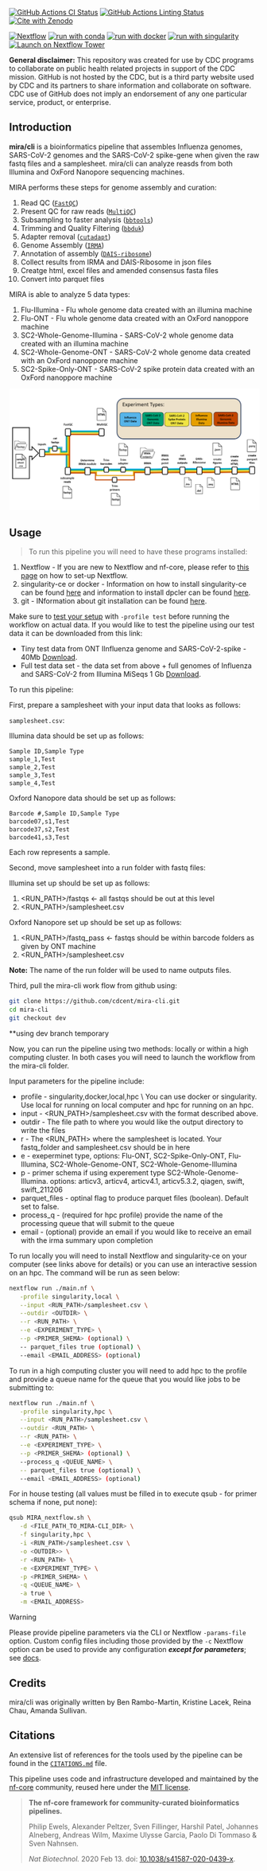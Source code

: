 [![GitHub Actions CI Status](https://github.com/mira/cli/workflows/nf-core%20CI/badge.svg)](https://github.com/mira/cli/actions?query=workflow%3A%22nf-core+CI%22)
[![GitHub Actions Linting Status](https://github.com/mira/cli/workflows/nf-core%20linting/badge.svg)](https://github.com/mira/cli/actions?query=workflow%3A%22nf-core+linting%22)[![Cite with Zenodo](http://img.shields.io/badge/DOI-10.5281/zenodo.XXXXXXX-1073c8?labelColor=000000)](https://doi.org/10.5281/zenodo.XXXXXXX)

[![Nextflow](https://img.shields.io/badge/nextflow%20DSL2-%E2%89%A523.04.0-23aa62.svg)](https://www.nextflow.io/)
[![run with conda](http://img.shields.io/badge/run%20with-conda-3EB049?labelColor=000000&logo=anaconda)](https://docs.conda.io/en/latest/)
[![run with docker](https://img.shields.io/badge/run%20with-docker-0db7ed?labelColor=000000&logo=docker)](https://www.docker.com/)
[![run with singularity](https://img.shields.io/badge/run%20with-singularity-1d355c.svg?labelColor=000000)](https://sylabs.io/docs/)
[![Launch on Nextflow Tower](https://img.shields.io/badge/Launch%20%F0%9F%9A%80-Nextflow%20Tower-%234256e7)](https://tower.nf/launch?pipeline=https://github.com/mira/cli)

**General disclaimer:** This repository was created for use by CDC programs to collaborate on public health related projects in support of the CDC mission. GitHub is not hosted by the CDC, but is a third party website used by CDC and its partners to share information and collaborate on software. CDC use of GitHub does not imply an endorsement of any one particular service, product, or enterprise.

## Introduction

**mira/cli** is a bioinformatics pipeline that assembles Influenza genomes, SARS-CoV-2 genomes and the SARS-CoV-2 spike-gene when given the raw fastq files and a samplesheet. mira/cli can analyze reasds from both Illumina and OxFord Nanopore sequencing machines.

MIRA performs these steps for genome assembly and curation:

1. Read QC ([`FastQC`](https://www.bioinformatics.babraham.ac.uk/projects/fastqc/))
2. Present QC for raw reads ([`MultiQC`](http://multiqc.info/))
3. Subsampling to faster analysis ([`bbtools`](https://jgi.doe.gov/data-and-tools/software-tools/bbtools/))
4. Trimming and Quality Filtering ([`bbduk`](https://jgi.doe.gov/data-and-tools/software-tools/bbtools/bb-tools-user-guide/bbduk-guide/))
5. Adapter removal ([`cutadapt`](https://github.com/marcelm/cutadapt/))
6. Genome Assembly ([`IRMA`](https://wonder.cdc.gov/amd/flu/irma/))
7. Annotation of assembly ([`DAIS-ribosome`](https://hub.docker.com/r/cdcgov/dais-ribosome))
8. Collect results from IRMA and DAIS-Ribosome in json files
9. Creatge html, excel files and amended consensus fasta files
10. Convert into parquet files

MIRA is able to analyze 5 data types:

1. Flu-Illumina - Flu whole genome data created with an illumina machine
2. Flu-ONT - Flu whole genome data created with an OxFord nanoppore machine
3. SC2-Whole-Genome-Illumina - SARS-CoV-2 whole genome data created with an illumina machine
4. SC2-Whole-Genome-ONT - SARS-CoV-2 whole genome data created with an OxFord nanoppore machine
5. SC2-Spike-Only-ONT - SARS-CoV-2 spike protein data created with an OxFord nanoppore machine

![Alt text](docs/images/mira_cli_workflow_image.png)

## Usage

> To run this pipeline you will need to have these programs installed:

1. Nextflow - If you are new to Nextflow and nf-core, please refer to [this page](https://nf-co.re/docs/usage/installation) on how to set-up Nextflow.
2. singularity-ce or docker - Information on how to install singularity-ce can be found [here](https://docs.sylabs.io/guides/4.1/user-guide/quick_start.html#quick-installation-steps) and information to install dpcler can be found [here](https://www.docker.com/).
3. git - INformation about git installation can be found [here](<https://git-scm.com/book/en/v2/Getting-Started-Installing-Git>).

Make sure to [test your setup](https://nf-co.re/docs/usage/introduction#how-to-run-a-pipeline) with `-profile test` before running the workflow on actual data. If you would like to test the pipeline using our test data it can be downloaded from this link:

- Tiny test data from ONT Ilnfluenza genome and SARS-CoV-2-spike - 40Mb [Download](https://centersfordiseasecontrol.sharefile.com/d-s839d7319e9b04e2baba07b4d328f02c2).
- Full test data set - the data set from above + full genomes of Influenza and SARS-CoV-2 from Illumina MiSeqs 1 Gb [Download](<https://centersfordiseasecontrol.sharefile.com/d-s3c52c0b25c2243078f506d60bd787c62>).

To run this pipeline:

First, prepare a samplesheet with your input data that looks as follows:

`samplesheet.csv`:

Illumina data should be set up as follows:

```csv
Sample ID,Sample Type
sample_1,Test
sample_2,Test
sample_3,Test
sample_4,Test
```

Oxford Nanopore data should be set up as follows:

```csv
Barcode #,Sample ID,Sample Type
barcode07,s1,Test
barcode37,s2,Test
barcode41,s3,Test
```

Each row represents a sample.

Second, move samplesheet into a run folder with fastq files:

Illumina set up should be set up as follows:

1. <RUN_PATH>/fastqs <- all fastqs should be out at this level
2. <RUN_PATH>/samplesheet.csv

Oxford Nanopore set up should be set up as follows:

1. <RUN_PATH>/fastq_pass <- fastqs should be within barcode folders as given by ONT machine
2. <RUN_PATH>/samplesheet.csv

**Note:** The name of the run folder will be used to name outputs files.

Third, pull the mira-cli work flow from github using:

```bash
git clone https://github.com/cdcent/mira-cli.git
cd mira-cli
git checkout dev
```

**using dev branch temporary

Now, you can run the pipeline using two methods: locally or within a high computing cluster. In both cases you will need to launch the workflow from the mira-cli folder.

Input parameters for the pipeline include:

- profile - singularity,docker,local,hpc \ You can use docker or singularity. Use local for running on local computer and hpc for running on an hpc.
- input - <RUN_PATH>/samplesheet.csv with the format described above.
- outdir - The file path to where you would like the output directory to write the files
- r - The <RUN_PATH> where the samplesheet is located. Your fastq_folder and samplesheet.csv should be in here
- e - exeperminet type, options: Flu-ONT, SC2-Spike-Only-ONT, Flu-Illumina, SC2-Whole-Genome-ONT, SC2-Whole-Genome-Illumina
- p - primer schema if using experement type SC2-Whole-Genome-Illumina. options: articv3, articv4, articv4.1, articv5.3.2, qiagen, swift, swift_211206
- parquet_files - optinal flag to produce parquet files (boolean). Default set to false.
- process_q - (required for hpc profile)  provide the name of the processing queue that will submit to the queue
- email - (optional) provide an email if you would like to receive an email with the irma summary upon completion

To run locally you will need to install Nextflow and singularity-ce on your computer (see links above for details) or you can use an interactive session on an hpc. The command will be run as seen below:

```bash
nextflow run ./main.nf \
   -profile singularity,local \
   --input <RUN_PATH>/samplesheet.csv \
   --outdir <OUTDIR> \
   --r <RUN_PATH> \
   --e <EXPERIMENT_TYPE> \
   --p <PRIMER_SHEMA> (optional) \
   -- parquet_files true (optional) \
   --email <EMAIL_ADDRESS> (optional)
```

To run in a high computing cluster you will need to add hpc to the profile and provide a queue name for the queue that you would like jobs to be submitting to:

```bash
nextflow run ./main.nf \
   -profile singularity,hpc \
   --input <RUN_PATH>/samplesheet.csv \
   --outdir <RUN_PATH> \
   --r <RUN_PATH> \
   --e <EXPERIMENT_TYPE> \
   --p <PRIMER_SHEMA> (optional) \
   --process_q <QUEUE_NAME> \
   -- parquet_files true (optional) \
   --email <EMAIL_ADDRESS> (optional)
```

For in house testing (all values must be filled in to execute qsub - for primer schema if none, put none):

```bash
qsub MIRA_nextflow.sh \
   -d <FILE_PATH_TO_MIRA-CLI_DIR> \
   -f singularity,hpc \
   -i <RUN_PATH>/samplesheet.csv \
   -o <OUTDIR>> \
   -r <RUN_PATH> \
   -e <EXPERIMENT_TYPE> \
   -p <PRIMER_SHEMA> \
   -q <QUEUE_NAME> \
   -a true \
   -m <EMAIL_ADDRESS>
```

> [!WARNING]
> Please provide pipeline parameters via the CLI or Nextflow `-params-file` option. Custom config files including those provided by the `-c` Nextflow option can be used to provide any configuration _**except for parameters**_;
> see [docs](https://nf-co.re/usage/configuration#custom-configuration-files).

## Credits

mira/cli was originally written by Ben Rambo-Martin, Kristine Lacek, Reina Chau, Amanda Sullivan.

## Citations

<!-- TODO nf-core: Add citation for pipeline after first release. Uncomment lines below and update Zenodo doi and badge at the top of this file. -->
<!-- If you use mira/cli for your analysis, please cite it using the following doi: [10.5281/zenodo.XXXXXX](https://doi.org/10.5281/zenodo.XXXXXX) -->

An extensive list of references for the tools used by the pipeline can be found in the [`CITATIONS.md`](CITATIONS.md) file.

This pipeline uses code and infrastructure developed and maintained by the [nf-core](https://nf-co.re) community, reused here under the [MIT license](https://github.com/nf-core/tools/blob/master/LICENSE).

> **The nf-core framework for community-curated bioinformatics pipelines.**
>
> Philip Ewels, Alexander Peltzer, Sven Fillinger, Harshil Patel, Johannes Alneberg, Andreas Wilm, Maxime Ulysse Garcia, Paolo Di Tommaso & Sven Nahnsen.
>
> _Nat Biotechnol._ 2020 Feb 13. doi: [10.1038/s41587-020-0439-x](https://dx.doi.org/10.1038/s41587-020-0439-x).
